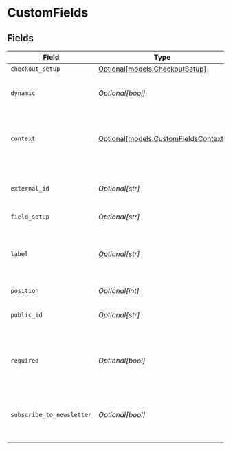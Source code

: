 # CustomFields


## Fields

| Field                                                                    | Type                                                                     | Required                                                                 | Description                                                              | Example                                                                  |
| ------------------------------------------------------------------------ | ------------------------------------------------------------------------ | ------------------------------------------------------------------------ | ------------------------------------------------------------------------ | ------------------------------------------------------------------------ |
| `checkout_setup`                                                         | [Optional[models.CheckoutSetup]](../models/checkoutsetup.md)             | :heavy_minus_sign:                                                       | N/A                                                                      | string                                                                   |
| `dynamic`                                                                | *Optional[bool]*                                                         | :heavy_minus_sign:                                                       | Defines whether the field is dynamic.                                    | false                                                                    |
| `context`                                                                | [Optional[models.CustomFieldsContext]](../models/customfieldscontext.md) | :heavy_minus_sign:                                                       | The app context of where the custom field is used.                       | CHECKOUT                                                                 |
| `external_id`                                                            | *Optional[str]*                                                          | :heavy_minus_sign:                                                       | The external ID for the custom field.                                    | 123456                                                                   |
| `field_setup`                                                            | *Optional[str]*                                                          | :heavy_minus_sign:                                                       | N/A                                                                      | string                                                                   |
| `label`                                                                  | *Optional[str]*                                                          | :heavy_minus_sign:                                                       | The displayed label for the custom field, seen by the shopper.           | Special Field                                                            |
| `position`                                                               | *Optional[int]*                                                          | :heavy_minus_sign:                                                       | N/A                                                                      | 1                                                                        |
| `public_id`                                                              | *Optional[str]*                                                          | :heavy_minus_sign:                                                       | The internal ID for the custom field.                                    | i-123456                                                                 |
| `required`                                                               | *Optional[bool]*                                                         | :heavy_minus_sign:                                                       | Defines if the field must be completed to check out.                     | true                                                                     |
| `subscribe_to_newsletter`                                                | *Optional[bool]*                                                         | :heavy_minus_sign:                                                       | Defines whether the shopper is opted into a newsletter or not.           | false                                                                    |